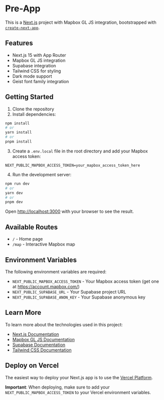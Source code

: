 # Pre-App

This is a [Next.js](https://nextjs.org) project with Mapbox GL JS integration, bootstrapped with [`create-next-app`](https://github.com/vercel/next.js/tree/canary/packages/create-next-app).

## Features

- Next.js 15 with App Router
- Mapbox GL JS integration
- Supabase integration
- Tailwind CSS for styling
- Dark mode support
- Geist font family integration

## Getting Started

1. Clone the repository
2. Install dependencies:
```bash
npm install
# or
yarn install
# or
pnpm install
```

3. Create a `.env.local` file in the root directory and add your Mapbox access token:
```env
NEXT_PUBLIC_MAPBOX_ACCESS_TOKEN=your_mapbox_access_token_here
```

4. Run the development server:
```bash
npm run dev
# or
yarn dev
# or
pnpm dev
```

Open [http://localhost:3000](http://localhost:3000) with your browser to see the result.

## Available Routes

- `/` - Home page
- `/map` - Interactive Mapbox map

## Environment Variables

The following environment variables are required:

- `NEXT_PUBLIC_MAPBOX_ACCESS_TOKEN` - Your Mapbox access token (get one at https://account.mapbox.com/)
- `NEXT_PUBLIC_SUPABASE_URL` - Your Supabase project URL
- `NEXT_PUBLIC_SUPABASE_ANON_KEY` - Your Supabase anonymous key

## Learn More

To learn more about the technologies used in this project:

- [Next.js Documentation](https://nextjs.org/docs)
- [Mapbox GL JS Documentation](https://docs.mapbox.com/mapbox-gl-js/)
- [Supabase Documentation](https://supabase.com/docs)
- [Tailwind CSS Documentation](https://tailwindcss.com/docs)

## Deploy on Vercel

The easiest way to deploy your Next.js app is to use the [Vercel Platform](https://vercel.com/new?utm_medium=default-template&filter=next.js&utm_source=create-next-app&utm_campaign=create-next-app-readme).

**Important**: When deploying, make sure to add your `NEXT_PUBLIC_MAPBOX_ACCESS_TOKEN` to your Vercel environment variables.
